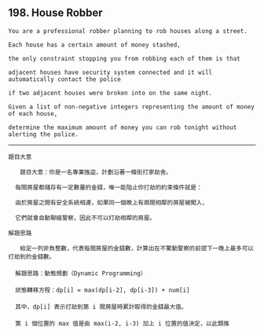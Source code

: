 ## 198\. House Robber

    You are a professional robber planning to rob houses along a street. 
    
    Each house has a certain amount of money stashed, 
    
    the only constraint stopping you from robbing each of them is that 
    
    adjacent houses have security system connected and it will automatically contact the police 
    
    if two adjacent houses were broken into on the same night.
    
    Given a list of non-negative integers representing the amount of money of each house, 
    
    determine the maximum amount of money you can rob tonight without alerting the police.
    
----------------------------------------------------------------------------------------------------    
    
    題目大意
    
    　　題目大意：你是一名專業強盜，計劃沿著一條街打家劫舍。
    
      每間房屋都儲存有一定數量的金錢，唯一能阻止你打劫的約束條件就是：
      
      由於房屋之間有安全系統相連，如果同一個晚上有兩間相鄰的房屋被闖入，
      
      它們就會自動聯絡警察，因此不可以打劫相鄰的房屋。 
    
    解題思路
    
    　　給定一列非負整數，代表每間房屋的金錢數，計算出在不驚動警察的前提下一晚上最多可以打劫到的金錢數。 
    　　
      解題思路：動態規劃（Dynamic Programming） 
    　　
      狀態轉移方程：dp[i] = max(dp[i-2], dp[i-3]) + num[i]
    　　
      其中，dp[i] 表示打劫到第 i 間房屋時累計取得的金錢最大值。 
    　　
      第 i 個位置的 max 值是由 max(i-2, i-3) 加上 i 位置的值決定，以此類推    